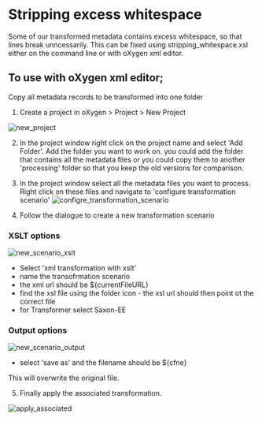 # Stripping excess whitespace

Some of our transformed metadata contains excess whitespace, so that lines break unncessarily. 
This can be fixed using stripping_whitespace.xsl either on the command line or with oXygen xml editor.

## To use with oXygen xml editor;

Copy all metadata records to be transformed into one folder

1. Create a project in oXygen > Project > New Project

![new_project](https://user-images.githubusercontent.com/3010391/68760217-3f9dcd00-0609-11ea-873d-933e5b439340.png)

2. In the project window right click on the project name and select 'Add Folder'. Add the folder you want to work on. you could add the folder that contains all the metadata files or you could copy them to another 'processing' folder so that you keep the old versions for comparison.

3. In the project window select all the metadata files you want to process. Right click on these files and navigate to 'configure transformation scenario'
![configre_transformation_scenario](https://user-images.githubusercontent.com/3010391/68760214-3f053680-0609-11ea-8d98-5a76047f0373.png)

4. Follow the dialogue to create a new transformation scenario

### XSLT options

![new_scenario_xslt](https://user-images.githubusercontent.com/3010391/68760208-3dd40980-0609-11ea-83fe-d574ad37b5a2.png)

 - Select 'xml transformation with xslt'
 -  name the transofrmation scenario
 - the xml url should be ${currentFileURL}
 - find the xsl file using the folder icon - the xsl url should then point ot the correct file
 - for Transformer select Saxon-EE

### Output options

![new_scenario_output](https://user-images.githubusercontent.com/3010391/68761493-13d01680-060c-11ea-8b0d-36d5ecca3631.png)

 - select 'save as' and the filename should be ${cfne}
 
 This will overwrite the original file.

5. Finally apply the associated transformation.

![apply_associated](https://user-images.githubusercontent.com/3010391/68760199-3c0a4600-0609-11ea-92d4-12bd407b3c70.png)
